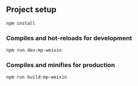 ## Project setup
```
npm install
```

### Compiles and hot-reloads for development
```
npm run dev:mp-weixin
```

### Compiles and minifies for production
```
npm run build:mp-weixin
```
